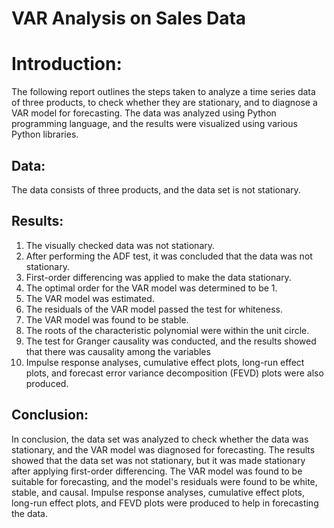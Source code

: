 # VAR Analysis on Sales Data

# Introduction:
The following report outlines the steps taken to analyze a time series data of three products, to check whether they are stationary, and to diagnose a VAR model for forecasting. The data was analyzed using Python programming language, and the results were visualized using various Python libraries.

## Data:
The data consists of three products, and the data set is not stationary.


## Results:

1. The visually checked data was not stationary.
2. After performing the ADF test, it was concluded that the data was not stationary.
3. First-order differencing was applied to make the data stationary.
4. The optimal order for the VAR model was determined to be 1.
5. The VAR model was estimated.
6. The residuals of the VAR model passed the test for whiteness.
7. The VAR model was found to be stable.
8. The roots of the characteristic polynomial were within the unit circle.
9. The test for Granger causality was conducted, and the results showed that there was causality among the variables
10. Impulse response analyses, cumulative effect plots, long-run effect plots, and forecast error variance decomposition (FEVD) plots were also produced.

## Conclusion:
In conclusion, the data set was analyzed to check whether the data was stationary, and the VAR model was diagnosed for forecasting. The results showed that the data set was not stationary, but it was made stationary after applying first-order differencing. The VAR model was found to be suitable for forecasting, and the model's residuals were found to be white, stable, and causal. Impulse response analyses, cumulative effect plots, long-run effect plots, and FEVD plots were produced to help in forecasting the data.
